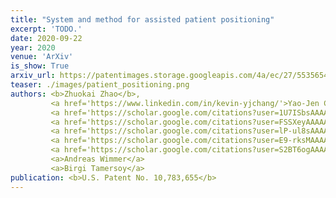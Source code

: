 ```yaml
---
title: "System and method for assisted patient positioning"
excerpt: 'TODO.'
date: 2020-09-22
year: 2020
venue: 'ArXiv'
is_show: True
arxiv_url: https://patentimages.storage.googleapis.com/4a/ec/27/5535654c9e1208/US10783655.pdf
teaser: ./images/patient_positioning.png
authors: <b>Zhuokai Zhao</b>,
         <a href='https://www.linkedin.com/in/kevin-yjchang/'>Yao-Jen Chang</a>,
         <a href='https://scholar.google.com/citations?user=1U7ISbsAAAAJ'>Ruhan Sa</a>,
         <a href='https://scholar.google.com/citations?user=FSSXeyAAAAAJ'>Kai Ma</a>,
         <a href='https://scholar.google.com/citations?user=lP-ul8sAAAAJ'>Jiangping Wang</a>
         <a href='https://scholar.google.com/citations?user=E9-rksMAAAAJ'>Vivek Kumar Singh</a>
         <a href='https://scholar.google.com/citations?user=S2BT6ogAAAAJ'>Terrence Chen</a>
         <a>Andreas Wimmer</a>
         <a>Birgi Tamersoy</a>
publication: <b>U.S. Patent No. 10,783,655</b>
---
```


